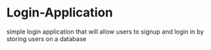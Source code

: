 # Login-Application
simple login application that will allow users to signup and login in by storing users on a database
